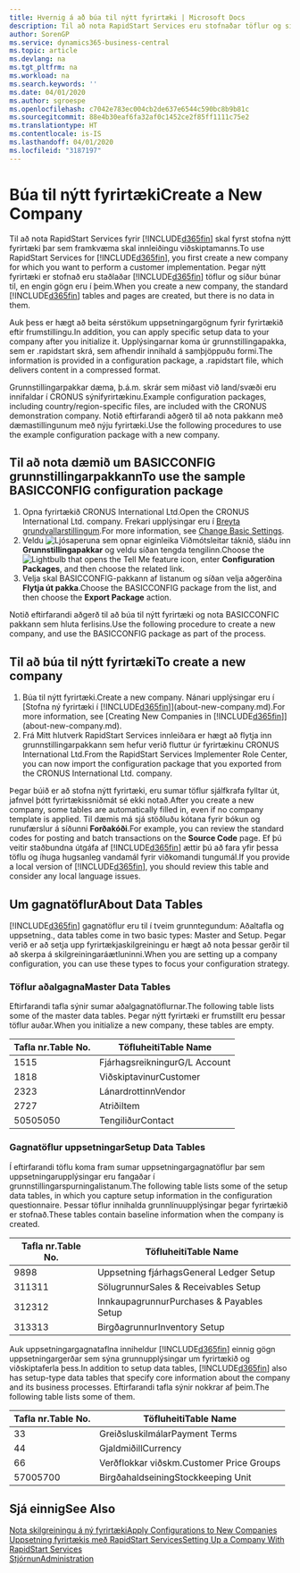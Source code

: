 ```yaml
---
title: Hvernig á að búa til nýtt fyrirtæki | Microsoft Docs
description: Til að nota RapidStart Services eru stofnaðar töflur og síður en engin gögn eru í þeim.
author: SorenGP
ms.service: dynamics365-business-central
ms.topic: article
ms.devlang: na
ms.tgt_pltfrm: na
ms.workload: na
ms.search.keywords: ''
ms.date: 04/01/2020
ms.author: sgroespe
ms.openlocfilehash: c7042e783ec004cb2de637e6544c590bc8b9b81c
ms.sourcegitcommit: 88e4b30eaf6fa32af0c1452ce2f85ff1111c75e2
ms.translationtype: HT
ms.contentlocale: is-IS
ms.lasthandoff: 04/01/2020
ms.locfileid: "3187197"
---
```

# <a name="create-a-new-company"></a><span data-ttu-id="489f5-103">Búa til nýtt fyrirtæki</span><span class="sxs-lookup"><span data-stu-id="489f5-103">Create a New Company</span></span>
<span data-ttu-id="489f5-104">Til að nota RapidStart Services fyrir [!INCLUDE[d365fin](includes/d365fin_md.md)] skal fyrst stofna nýtt fyrirtæki þar sem framkvæma skal innleiðingu viðskiptamanns.</span><span class="sxs-lookup"><span data-stu-id="489f5-104">To use RapidStart Services for [!INCLUDE[d365fin](includes/d365fin_md.md)], you first create a new company for which you want to perform a customer implementation.</span></span> <span data-ttu-id="489f5-105">Þegar nýtt fyrirtæki er stofnað eru staðlaðar [!INCLUDE[d365fin](includes/d365fin_md.md)] töflur og síður búnar til, en engin gögn eru í þeim.</span><span class="sxs-lookup"><span data-stu-id="489f5-105">When you create a new company, the standard [!INCLUDE[d365fin](includes/d365fin_md.md)] tables and pages are created, but there is no data in them.</span></span>

<span data-ttu-id="489f5-106">Auk þess er hægt að beita sérstökum uppsetningargögnum fyrir fyrirtækið eftir frumstillingu.</span><span class="sxs-lookup"><span data-stu-id="489f5-106">In addition, you can apply specific setup data to your company after you initialize it.</span></span> <span data-ttu-id="489f5-107">Upplýsingarnar koma úr grunnstillingapakka, sem er .rapidstart skrá, sem afhendir innihald á samþjöppuðu formi.</span><span class="sxs-lookup"><span data-stu-id="489f5-107">The information is provided in a configuration package, a .rapidstart file, which delivers content in a compressed format.</span></span>  

<span data-ttu-id="489f5-108">Grunnstillingarpakkar dæma, þ.á.m. skrár sem miðast við land/svæði eru innifaldar í CRONUS sýnifyrirtækinu.</span><span class="sxs-lookup"><span data-stu-id="489f5-108">Example configuration packages, including country/region-specific files, are included with the CRONUS demonstration company.</span></span> <span data-ttu-id="489f5-109">Notið eftirfarandi aðgerð til að nota pakkann með dæmastillingunum með nýju fyrirtæki.</span><span class="sxs-lookup"><span data-stu-id="489f5-109">Use the following procedures to use the example configuration package with a new company.</span></span>  

## <a name="to-use-the-sample-basicconfig-configuration-package"></a><span data-ttu-id="489f5-110">Til að nota dæmið um BASICCONFIG grunnstillingarpakkann</span><span class="sxs-lookup"><span data-stu-id="489f5-110">To use the sample BASICCONFIG configuration package</span></span>  
1. <span data-ttu-id="489f5-111">Opna fyrirtækið CRONUS International Ltd.</span><span class="sxs-lookup"><span data-stu-id="489f5-111">Open the CRONUS International Ltd. company.</span></span> <span data-ttu-id="489f5-112">Frekari upplýsingar eru í [Breyta grundvallarstillingum](ui-change-basic-settings.md).</span><span class="sxs-lookup"><span data-stu-id="489f5-112">For more information, see [Change Basic Settings](ui-change-basic-settings.md).</span></span>
2. <span data-ttu-id="489f5-113">Veldu ![Ljósaperuna sem opnar eiginleika Viðmótsleitar](media/ui-search/search_small.png "Segðu mér hvað þú vilt gera") táknið, sláðu inn **Grunnstillingapakkar** og veldu síðan tengda tengilinn.</span><span class="sxs-lookup"><span data-stu-id="489f5-113">Choose the ![Lightbulb that opens the Tell Me feature](media/ui-search/search_small.png "Tell me what you want to do") icon, enter **Configuration Packages**, and then choose the related link.</span></span>  
3. <span data-ttu-id="489f5-114">Velja skal BASICCONFIG-pakkann af listanum og síðan velja aðgerðina **Flytja út pakka**.</span><span class="sxs-lookup"><span data-stu-id="489f5-114">Choose the BASICCONFIG package from the list, and then choose the **Export Package** action.</span></span>  

<span data-ttu-id="489f5-115">Notið eftirfarandi aðgerð til að búa til nýtt fyrirtæki og nota BASICCONFIC pakkann sem hluta ferlisins.</span><span class="sxs-lookup"><span data-stu-id="489f5-115">Use the following procedure to create a new company, and use the BASICCONFIG package as part of the process.</span></span>  

## <a name="to-create-a-new-company"></a><span data-ttu-id="489f5-116">Til að búa til nýtt fyrirtæki</span><span class="sxs-lookup"><span data-stu-id="489f5-116">To create a new company</span></span>  
1. <span data-ttu-id="489f5-117">Búa til nýtt fyrirtæki.</span><span class="sxs-lookup"><span data-stu-id="489f5-117">Create a new company.</span></span> <span data-ttu-id="489f5-118">Nánari upplýsingar eru í [Stofna ný fyrirtæki í [!INCLUDE[d365fin](includes/d365fin_md.md)]](about-new-company.md).</span><span class="sxs-lookup"><span data-stu-id="489f5-118">For more information, see [Creating New Companies in [!INCLUDE[d365fin](includes/d365fin_md.md)]](about-new-company.md).</span></span>
2. <span data-ttu-id="489f5-119">Frá Mitt hlutverk RapidStart Services innleiðara er hægt að flytja inn grunnstillingarpakkann sem hefur verið fluttur úr fyrirtækinu CRONUS International Ltd.</span><span class="sxs-lookup"><span data-stu-id="489f5-119">From the RapidStart Services Implementer Role Center, you can now import the configuration package that you exported from the CRONUS International Ltd. company.</span></span>

<span data-ttu-id="489f5-120">Þegar búið er að stofna nýtt fyrirtæki, eru sumar töflur sjálfkrafa fylltar út, jafnvel þótt fyrirtækissniðmát sé ekki notað.</span><span class="sxs-lookup"><span data-stu-id="489f5-120">After you create a new company, some tables are automatically filled in, even if no company template is applied.</span></span> <span data-ttu-id="489f5-121">Til dæmis má sjá stöðluðu kótana fyrir bókun og runufærslur á síðunni **Forðakóði**.</span><span class="sxs-lookup"><span data-stu-id="489f5-121">For example, you can review the standard codes for posting and batch transactions on the **Source Code** page.</span></span> <span data-ttu-id="489f5-122">Ef þú veitir staðbundna útgáfa af [!INCLUDE[d365fin](includes/d365fin_md.md)] ættir þú að fara yfir þessa töflu og íhuga hugsanleg vandamál fyrir viðkomandi tungumál.</span><span class="sxs-lookup"><span data-stu-id="489f5-122">If you provide a local version of [!INCLUDE[d365fin](includes/d365fin_md.md)], you should review this table and consider any local language issues.</span></span>

## <a name="about-data-tables"></a><span data-ttu-id="489f5-123">Um gagnatöflur</span><span class="sxs-lookup"><span data-stu-id="489f5-123">About Data Tables</span></span>
[!INCLUDE[d365fin](includes/d365fin_md.md)] <span data-ttu-id="489f5-124">gagnatöflur eru til í tveim grunntegundum: Aðaltafla og uppsetning.</span><span class="sxs-lookup"><span data-stu-id="489f5-124">, data tables come in two basic types: Master and Setup.</span></span> <span data-ttu-id="489f5-125">Þegar verið er að setja upp fyrirtækjaskilgreiningu er hægt að nota þessar gerðir til að skerpa á skilgreiningaráætluninni.</span><span class="sxs-lookup"><span data-stu-id="489f5-125">When you are setting up a company configuration, you can use these types to focus your configuration strategy.</span></span>  

### <a name="master-data-tables"></a><span data-ttu-id="489f5-126">Töflur aðalgagna</span><span class="sxs-lookup"><span data-stu-id="489f5-126">Master Data Tables</span></span>  
<span data-ttu-id="489f5-127">Eftirfarandi tafla sýnir sumar aðalgagnatöflurnar.</span><span class="sxs-lookup"><span data-stu-id="489f5-127">The following table lists some of the master data tables.</span></span> <span data-ttu-id="489f5-128">Þegar nýtt fyrirtæki er frumstillt eru þessar töflur auðar.</span><span class="sxs-lookup"><span data-stu-id="489f5-128">When you initialize a new company, these tables are empty.</span></span>  

|<span data-ttu-id="489f5-129">Tafla nr.</span><span class="sxs-lookup"><span data-stu-id="489f5-129">Table No.</span></span>|<span data-ttu-id="489f5-130">Töfluheiti</span><span class="sxs-lookup"><span data-stu-id="489f5-130">Table Name</span></span>|  
|-------------------|--------------------|  
|<span data-ttu-id="489f5-131">15</span><span class="sxs-lookup"><span data-stu-id="489f5-131">15</span></span>|<span data-ttu-id="489f5-132">Fjárhagsreikningur</span><span class="sxs-lookup"><span data-stu-id="489f5-132">G/L Account</span></span>|  
|<span data-ttu-id="489f5-133">18</span><span class="sxs-lookup"><span data-stu-id="489f5-133">18</span></span>|<span data-ttu-id="489f5-134">Viðskiptavinur</span><span class="sxs-lookup"><span data-stu-id="489f5-134">Customer</span></span>|  
|<span data-ttu-id="489f5-135">23</span><span class="sxs-lookup"><span data-stu-id="489f5-135">23</span></span>|<span data-ttu-id="489f5-136">Lánardrottinn</span><span class="sxs-lookup"><span data-stu-id="489f5-136">Vendor</span></span>|  
|<span data-ttu-id="489f5-137">27</span><span class="sxs-lookup"><span data-stu-id="489f5-137">27</span></span>|<span data-ttu-id="489f5-138">Atriði</span><span class="sxs-lookup"><span data-stu-id="489f5-138">Item</span></span>|  
|<span data-ttu-id="489f5-139">5050</span><span class="sxs-lookup"><span data-stu-id="489f5-139">5050</span></span>|<span data-ttu-id="489f5-140">Tengiliður</span><span class="sxs-lookup"><span data-stu-id="489f5-140">Contact</span></span>|  

### <a name="setup-data-tables"></a><span data-ttu-id="489f5-141">Gagnatöflur uppsetningar</span><span class="sxs-lookup"><span data-stu-id="489f5-141">Setup Data Tables</span></span>  
<span data-ttu-id="489f5-142">Í eftirfarandi töflu koma fram sumar uppsetningargagnatöflur þar sem uppsetningarupplýsingar eru fangaðar í grunnstillingarspurningalistanum.</span><span class="sxs-lookup"><span data-stu-id="489f5-142">The following table lists some of the setup data tables, in which you capture setup information in the configuration questionnaire.</span></span> <span data-ttu-id="489f5-143">Þessar töflur innihalda grunnlínuupplýsingar þegar fyrirtækið er stofnað.</span><span class="sxs-lookup"><span data-stu-id="489f5-143">These tables contain baseline information when the company is created.</span></span>  

|<span data-ttu-id="489f5-144">Tafla nr.</span><span class="sxs-lookup"><span data-stu-id="489f5-144">Table No.</span></span>|<span data-ttu-id="489f5-145">Töfluheiti</span><span class="sxs-lookup"><span data-stu-id="489f5-145">Table Name</span></span>|  
|-------------------|--------------------|  
|<span data-ttu-id="489f5-146">98</span><span class="sxs-lookup"><span data-stu-id="489f5-146">98</span></span>|<span data-ttu-id="489f5-147">Uppsetning fjárhags</span><span class="sxs-lookup"><span data-stu-id="489f5-147">General Ledger Setup</span></span>|  
|<span data-ttu-id="489f5-148">311</span><span class="sxs-lookup"><span data-stu-id="489f5-148">311</span></span>|<span data-ttu-id="489f5-149">Sölugrunnur</span><span class="sxs-lookup"><span data-stu-id="489f5-149">Sales & Receivables Setup</span></span>|  
|<span data-ttu-id="489f5-150">312</span><span class="sxs-lookup"><span data-stu-id="489f5-150">312</span></span>|<span data-ttu-id="489f5-151">Innkaupagrunnur</span><span class="sxs-lookup"><span data-stu-id="489f5-151">Purchases & Payables Setup</span></span>|  
|<span data-ttu-id="489f5-152">313</span><span class="sxs-lookup"><span data-stu-id="489f5-152">313</span></span>|<span data-ttu-id="489f5-153">Birgðagrunnur</span><span class="sxs-lookup"><span data-stu-id="489f5-153">Inventory Setup</span></span>|  

<span data-ttu-id="489f5-154">Auk uppsetningargagnataflna inniheldur [!INCLUDE[d365fin](includes/d365fin_md.md)] einnig gögn uppsetningargerðar sem sýna grunnupplýsingar um fyrirtækið og viðskiptaferla þess.</span><span class="sxs-lookup"><span data-stu-id="489f5-154">In addition to setup data tables, [!INCLUDE[d365fin](includes/d365fin_md.md)] also has setup-type data tables that specify core information about the company and its business processes.</span></span> <span data-ttu-id="489f5-155">Eftirfarandi tafla sýnir nokkrar af þeim.</span><span class="sxs-lookup"><span data-stu-id="489f5-155">The following table lists some of them.</span></span>  

|<span data-ttu-id="489f5-156">Tafla nr.</span><span class="sxs-lookup"><span data-stu-id="489f5-156">Table No.</span></span>|<span data-ttu-id="489f5-157">Töfluheiti</span><span class="sxs-lookup"><span data-stu-id="489f5-157">Table Name</span></span>|  
|-------------------|--------------------|  
|<span data-ttu-id="489f5-158">3</span><span class="sxs-lookup"><span data-stu-id="489f5-158">3</span></span>|<span data-ttu-id="489f5-159">Greiðsluskilmálar</span><span class="sxs-lookup"><span data-stu-id="489f5-159">Payment Terms</span></span>|  
|<span data-ttu-id="489f5-160">4</span><span class="sxs-lookup"><span data-stu-id="489f5-160">4</span></span>|<span data-ttu-id="489f5-161">Gjaldmiðill</span><span class="sxs-lookup"><span data-stu-id="489f5-161">Currency</span></span>|  
|<span data-ttu-id="489f5-162">6</span><span class="sxs-lookup"><span data-stu-id="489f5-162">6</span></span>|<span data-ttu-id="489f5-163">Verðflokkar viðskm.</span><span class="sxs-lookup"><span data-stu-id="489f5-163">Customer Price Groups</span></span>|  
|<span data-ttu-id="489f5-164">5700</span><span class="sxs-lookup"><span data-stu-id="489f5-164">5700</span></span>|<span data-ttu-id="489f5-165">Birgðahaldseining</span><span class="sxs-lookup"><span data-stu-id="489f5-165">Stockkeeping Unit</span></span>|

  

## <a name="see-also"></a><span data-ttu-id="489f5-166">Sjá einnig</span><span class="sxs-lookup"><span data-stu-id="489f5-166">See Also</span></span>  
[<span data-ttu-id="489f5-167">Nota skilgreiningu á ný fyrirtæki</span><span class="sxs-lookup"><span data-stu-id="489f5-167">Apply Configurations to New Companies</span></span>](admin-apply-configuration-to-new-companies.md)  
[<span data-ttu-id="489f5-168">Uppsetning fyrirtækis með RapidStart Services</span><span class="sxs-lookup"><span data-stu-id="489f5-168">Setting Up a Company With RapidStart Services</span></span>](admin-set-up-a-company-with-rapidstart.md)  
[<span data-ttu-id="489f5-169">Stjórnun</span><span class="sxs-lookup"><span data-stu-id="489f5-169">Administration</span></span>](admin-setup-and-administration.md)
